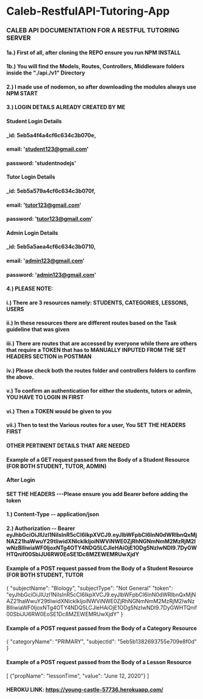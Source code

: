 # Caleb-RestfulAPI-Tutoring-App

### CALEB API DOCUMENTATION FOR A RESTFUL TUTORING SERVER

#### 1a.) First of all, after cloning the REPO ensure you run NPM INSTALL

#### 1b.) You will find the Models, Routes, Controllers, Middleware folders inside the "./api./v1" Directory

#### 2.) I made use of nodemon, so after downloading the modules always use NPM START

#### 3.) LOGIN DETAILS ALREADY CREATED BY ME

#### Student Login Details
#### _id: 5eb5a4f4a4cf6c634c3b070e,
#### email: 'student123@gmail.com'
#### password: 'studentnodejs'

#### Tutor Login Details
#### _id: 5eb5a579a4cf6c634c3b070f,
#### email: 'tutor123@gmail.com'
#### password: 'tutor123@gmail.com'

#### Admin Login Details
#### _id: 5eb5a5aea4cf6c634c3b0710,
#### email: 'admin123@gmail.com'
#### password: 'admin123@gmail.com'

#### 4.) PLEASE NOTE: 
#### i.) There are 3 resources namely: STUDENTS, CATEGORIES, LESSONS, USERS

#### ii.) In these resources there are different routes based on the Task guideline that was given

#### iii.) There are routes that are accessed by everyone while there are others that require a TOKEN that has to MANUALLY INPUTED FROM THE SET HEADERS SECTION in POSTMAN

#### iv.) Please check both the routes folder and controllers folders to confirm the above. 

#### v.) To confirm an authentication for either the students, tutors or admin, YOU HAVE TO LOGIN IN FIRST

#### vi.) Then a TOKEN would be given to you

#### vii.) Then to test the Various routes for a user, You SET THE HEADERS FIRST


#### OTHER PERTINENT DETAILS THAT ARE NEEDED

#### Example of a GET request passed from the Body of a Student Resource (FOR BOTH STUDENT, TUTOR, ADMIN)
#### After Login
#### SET THE HEADERS ---Please ensure you add Bearer before adding the token
#### 1.) Content-Type -- application/json
#### 2.) Authorization -- Bearer eyJhbGciOiJIUzI1NiIsInR5cCI6IkpXVCJ9.eyJlbWFpbCI6InN0dWRlbnQxMjNAZ21haWwuY29tIiwidXNlcklkIjoiNWViNWE0ZjRhNGNmNmM2MzRjM2IwNzBlIiwiaWF0IjoxNTg4OTY4NDQ5LCJleHAiOjE1ODg5NzIwNDl9.7DyGWHTQnif00SbiJU6RW0EoSE1Dc8MZEWEMRUwXjdY



#### Example of a POST request passed from the Body of a Student Resource (FOR BOTH STUDENT, TUTOR
{
	"subjectName": "Biology",
	"subjectType": "Not General"
	"token": "eyJhbGciOiJIUzI1NiIsInR5cCI6IkpXVCJ9.eyJlbWFpbCI6InN0dWRlbnQxMjNAZ21haWwuY29tIiwidXNlcklkIjoiNWViNWE0ZjRhNGNmNmM2MzRjM2IwNzBlIiwiaWF0IjoxNTg4OTY4NDQ5LCJleHAiOjE1ODg5NzIwNDl9.7DyGWHTQnif00SbiJU6RW0EoSE1Dc8MZEWEMRUwXjdY"
}


#### Example of a POST request passed from the Body of a Category Resource
{
	"categoryName": "PRIMARY",
	"subjectId": "5eb5b1382693755e709e8f0d"
}

#### Example of a POST request passed from the Body of a Lesson Resource

[
	{"propName": "lessonTime", "value": "June 12, 2020"}
]



#### HEROKU LINK: https://young-castle-57736.herokuapp.com/
